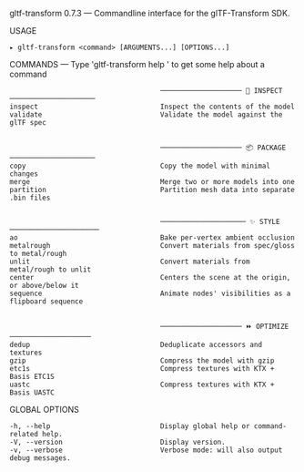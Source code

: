 
  gltf-transform 0.7.3 — Commandline interface for the glTF-Transform SDK.

  USAGE 
  
    ▸ gltf-transform <command> [ARGUMENTS...] [OPTIONS...]


  COMMANDS — Type 'gltf-transform help <command>' to get some help about a command

                                                                                                
                                                                                                
                                         ──────────────────── 🔎 INSPECT ─────────────────────  
    inspect                              Inspect the contents of the model                      
    validate                             Validate the model against the glTF spec               
                                                                                                
                                                                                                
                                         ──────────────────── 📦 PACKAGE ─────────────────────  
    copy                                 Copy the model with minimal changes                    
    merge                                Merge two or more models into one                      
    partition                            Partition mesh data into separate .bin files           
                                                                                                
                                                                                                
                                         ───────────────────── ✨ STYLE ──────────────────────  
    ao                                   Bake per-vertex ambient occlusion                      
    metalrough                           Convert materials from spec/gloss to metal/rough       
    unlit                                Convert materials from metal/rough to unlit            
    center                               Centers the scene at the origin, or above/below it     
    sequence                             Animate nodes' visibilities as a flipboard sequence    
                                                                                                
                                                                                                
                                         ──────────────────── ⏩ OPTIMIZE ────────────────────  
    dedup                                Deduplicate accessors and textures                     
    gzip                                 Compress the model with gzip                           
    etc1s                                Compress textures with KTX + Basis ETC1S               
    uastc                                Compress textures with KTX + Basis UASTC               

  GLOBAL OPTIONS

    -h, --help                           Display global help or command-related help.           
    -V, --version                        Display version.                                       
    -v, --verbose                        Verbose mode: will also output debug messages.         

